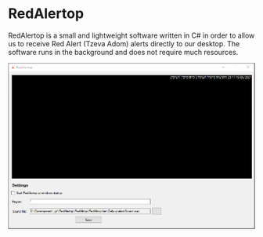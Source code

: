 # RedAlertop
RedAlertop is a small and lightweight software written in C# in order to allow us to receive Red Alert (Tzeva Adom) alerts directly to our desktop. The software runs in the background and does not require much resources.

[![RedAlertop](https://github.com/t0mer/RedAlertop/blob/main/screeshots/redalertop.png?raw=true "RedAlertop")](https://github.com/t0mer/RedAlertop/blob/main/screeshots/redalertop.png?raw=true "RedAlertop")


